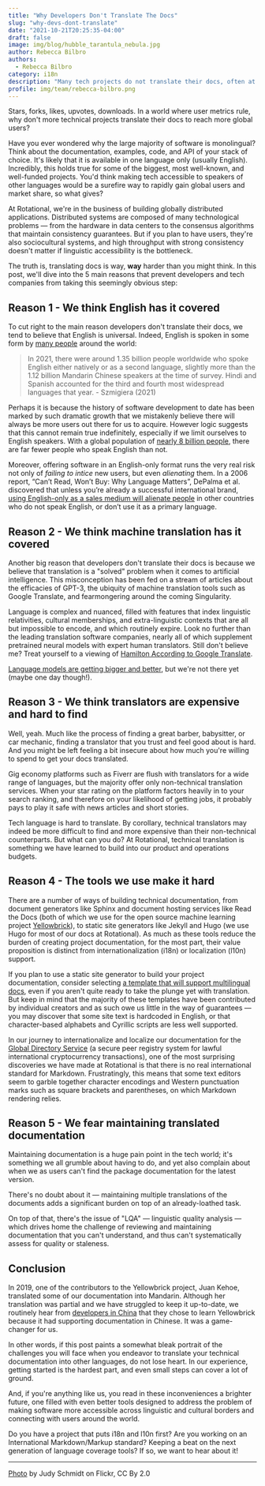 ```yaml
---
title: "Why Developers Don't Translate The Docs"
slug: "why-devs-dont-translate"
date: "2021-10-21T20:25:35-04:00"
draft: false
image: img/blog/hubble_tarantula_nebula.jpg
author: Rebecca Bilbro
authors: 
  - Rebecca Bilbro
category: i18n
description: "Many tech projects do not translate their docs, often at the expense of reaching a more global userbase. In this post we explore why."
profile: img/team/rebecca-bilbro.png
---
```


Stars, forks, likes, upvotes, downloads. In a world where user metrics rule, why don't more technical projects translate their docs to reach more global users?
<!--more-->

Have you ever wondered why the large majority of software is monolingual? Think about the documentation, examples, code, and API of your stack of choice. It's likely that it is available in one language only (usually English). Incredibly, this holds true for some of the biggest, most well-known, and well-funded projects. You'd think making tech accessible to speakers of other languages would be a surefire way to rapidly gain global users and market share, so what gives?

At Rotational, we're in the business of building globally distributed applications. Distributed systems are composed of many technological problems &mdash; from the hardware in data centers to the consensus algorithms that maintain consistency guarantees. But if you plan to have users, they're also sociocultural systems, and high throughput with strong consistency doesn't matter if linguistic accessibility is the bottleneck.

The truth is, translating docs is way, **way** harder than you might think. In this post, we'll dive into the 5 main reasons that prevent developers and tech companies from taking this seemingly obvious step:

## Reason 1 - We think English has it covered

To cut right to the main reason developers don't translate their docs, we tend to believe that English is universal. Indeed, English is spoken in some form by [many people](https://www.statista.com/statistics/266808/the-most-spoken-languages-worldwide/) around the world:

> In 2021, there were around 1.35 billion people worldwide who spoke English either natively or as a second language, slightly more than the 1.12 billion Mandarin Chinese speakers at the time of survey. Hindi and Spanish accounted for the third and fourth most widespread languages that year. - Szmigiera (2021)

Perhaps it is because the history of software development to date has been marked by such dramatic growth that we mistakenly believe there will always be more users out there for us to acquire. However logic suggests that this cannot remain true indefinitely, especially if we limit ourselves to English speakers. With a global population of [nearly 8 billion people](https://www.worldometers.info/world-population/), there are far fewer people who speak English than not.

Moreover, offering software in an English-only format runs the very real risk not only of _failing to intice_ new users, but even _alienating_ them. In a 2006 report, “Can’t Read, Won’t Buy: Why Language Matters”, DePalma et al. discovered that unless you’re already a successful international brand, [using English-only as a sales medium will alienate people](https://rotational.io/blog/cant-read-wont-buy/) in other countries who do not speak English, or don’t use it as a primary language.

## Reason 2 - We think machine translation has it covered

Another big reason that developers don't translate their docs is because we believe that translation is a "solved" problem when it comes to artificial intelligence. This misconception has been fed on a stream of articles about the efficacies of GPT-3, the ubiquity of machine translation tools such as Google Translate, and fearmongering around the coming Singularity.

Language is complex and nuanced, filled with features that index linguistic relativities, cultural memberships, and extra-linguistic contexts that are all but impossible to encode, and which routinely expire. Look no further than the leading translation software companies, nearly all of which supplement pretrained neural models with expert human translators. Still don't believe me? Treat yourself to a viewing of [Hamilton According to Google Translate](https://www.youtube.com/watch?v=thtKA71xZ7k).

[Language models are getting bigger and better](https://rotational.io/blog/a-parrot-trainer-eats-crow/), but we're not there yet (maybe one day though!).

## Reason 3 - We think translators are expensive and hard to find

Well, yeah. Much like the process of finding a great barber, babysitter, or car mechanic, finding a translator that you trust and feel good about is hard. And you might be left feeling a bit insecure about how much you're willing to spend to get your docs translated.

Gig economy platforms such as Fiverr are flush with translators for a wide range of languages, but the majority offer only non-technical translation services. When your star rating on the platform factors heavily in to your search ranking, and therefore on your likelihood of getting jobs, it probably pays to play it safe with news articles and short stories.

Tech language is hard to translate. By corollary, technical translators may indeed be more difficult to find and more expensive than their non-technical counterparts. But what can you do? At Rotational, technical translation is something we have learned to build into our product and operations budgets.

## Reason 4 - The tools we use make it hard

There are a number of ways of building technical documentation, from document generators like Sphinx and document hosting services like Read the Docs (both of which we use for the open source machine learning project [Yellowbrick](https://www.scikit-yb.org/en/develop/)), to static site generators like Jekyll and Hugo (we use Hugo for most of our docs at Rotational). As much as these tools reduce the burden of creating project documentation, for the most part, their value proposition is distinct from internationalization (i18n) or localization (l10n) support.

If you plan to use a static site generator to build your project documentation, consider selecting [a template that will support multilingual docs](https://themes.gohugo.io/tags/multilingual/), even if you aren't quite ready to take the plunge yet with translation. But keep in mind that the majority of these templates have been contributed by individual creators and as such owe us little in the way of guarantees &mdash; you may discover that some site text is hardcoded in English, or that character-based alphabets and Cyrillic scripts are less well supported.

In our journey to internationalize and localize our documentation for the [Global Directory Service](https://vaspdirectory.net/) (a secure peer registry system for lawful international cryptocurrency transactions), one of the most surprising discoveries we have made at Rotational is that there is no real international standard for Markdown. Frustratingly, this means that some text editors seem to garble together character encodings and Western punctuation marks such as square brackets and parentheses, on which Markdown rendering relies.

## Reason 5 - We fear maintaining translated documentation

Maintaining documentation is a huge pain point in the tech world; it's something we all grumble about having to do, and yet also complain about when we as users can't find the package documentation for the latest version.

There's no doubt about it &mdash; maintaining multiple translations of the documents adds a significant burden on top of an already-loathed task.

On top of that, there's the issue of "LQA" &mdash; linguistic quality analysis &mdash; which drives home the challenge of reviewing and maintaining documentation that you can't understand, and thus can't systematically assess for quality or staleness.

## Conclusion

In 2019, one of the contributors to the Yellowbrick project, Juan Kehoe, translated some of our documentation into Mandarin. Although her translation was partial and we have struggled to keep it up-to-date, we routinely hear from [developers in China](https://cloud.tencent.com/developer/news/238057) that they chose to learn Yellowbrick because it had supporting documentation in Chinese. It was a game-changer for us.

In other words, if this post paints a somewhat bleak portrait of the challenges you will face when you endeavor to translate your technical documentation into other languages, do not lose heart. In our experience, getting started is the hardest part, and even small steps can cover a lot of ground.

And, if you're anything like us, you read in these inconveniences a brighter future, one filled with even better tools designed to address the problem of making software more accessible across linguistic and cultural borders and connecting with users around the world.

Do you have a project that puts i18n and l10n first? Are you working on an International Markdown/Markup standard? Keeping a beat on the next generation of language coverage tools? If so, we want to hear about it!

---

[Photo](https://flic.kr/p/Yaz1mM) by Judy Schmidt on Flickr, CC By 2.0
